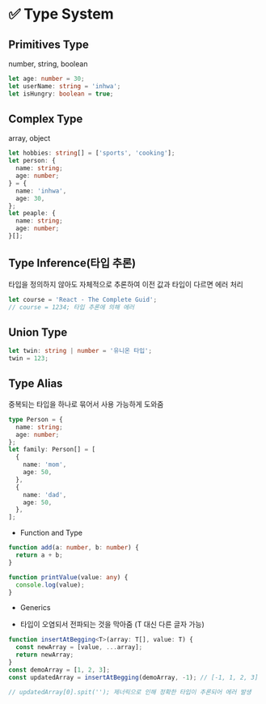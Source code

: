 # ✅ Type System

## Primitives Type
number, string, boolean
```ts
let age: number = 30;
let userName: string = 'inhwa';
let isHungry: boolean = true;
```

## Complex Type
array, object
```ts
let hobbies: string[] = ['sports', 'cooking'];
let person: {
  name: string;
  age: number;
} = {
  name: 'inhwa',
  age: 30,
};
let peaple: {
  name: string;
  age: number;
}[];
```

## Type Inference(타입 추론)
타입을 정의하지 않아도 자체적으로 추론하여 이전 값과 타입이 다르면 에러 처리
```ts
let course = 'React - The Complete Guid';
// course = 1234; 타입 추론에 의해 에러
```

## Union Type
```ts
let twin: string | number = '유니온 타입';
twin = 123;
```
##  Type Alias
중복되는 타입을 하나로 묶어서 사용 가능하게 도와줌
```ts
type Person = {
  name: string;
  age: number;
};
let family: Person[] = [
  {
    name: 'mom',
    age: 50,
  },
  {
    name: 'dad',
    age: 50,
  },
];
```
* Function and Type
```ts
function add(a: number, b: number) {
  return a + b;
}

function printValue(value: any) {
  console.log(value);
}
```
* Generics<T>
+ 타입이 오염되서 전파되는 것을 막아줌 (T 대신 다른 글자 가능)
```ts
function insertAtBegging<T>(array: T[], value: T) {
  const newArray = [value, ...array];
  return newArray;
}
const demoArray = [1, 2, 3];
const updatedArray = insertAtBegging(demoArray, -1); // [-1, 1, 2, 3]

// updatedArray[0].spit(''); 제너릭으로 인해 정확한 타입이 추론되어 에러 발생
```
